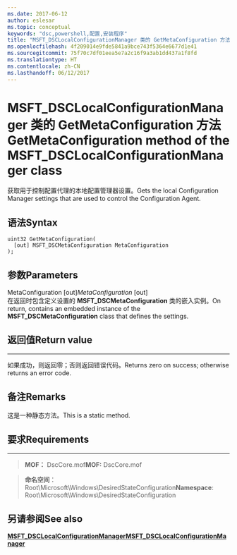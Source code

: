 ```yaml
---
ms.date: 2017-06-12
author: eslesar
ms.topic: conceptual
keywords: "dsc,powershell,配置,安装程序"
title: "MSFT_DSCLocalConfigurationManager 类的 GetMetaConfiguration 方法"
ms.openlocfilehash: 4f209014e9fde5841a9bce743f5364e6677d1e41
ms.sourcegitcommit: 75f70c7df01eea5e7a2c16f9a3ab1dd437a1f8fd
ms.translationtype: HT
ms.contentlocale: zh-CN
ms.lasthandoff: 06/12/2017
---
```

# <a name="getmetaconfiguration-method-of-the-msftdsclocalconfigurationmanager-class"></a><span data-ttu-id="0095e-103">MSFT_DSCLocalConfigurationManager 类的 GetMetaConfiguration 方法</span><span class="sxs-lookup"><span data-stu-id="0095e-103">GetMetaConfiguration method of the MSFT_DSCLocalConfigurationManager class</span></span>

<span data-ttu-id="0095e-104">获取用于控制配置代理的本地配置管理器设置。</span><span class="sxs-lookup"><span data-stu-id="0095e-104">Gets the local Configuration Manager settings that are used to control the Configuration Agent.</span></span>

<a name="syntax"></a><span data-ttu-id="0095e-105">语法</span><span class="sxs-lookup"><span data-stu-id="0095e-105">Syntax</span></span>
------

```mof
uint32 GetMetaConfiguration(
  [out] MSFT_DSCMetaConfiguration MetaConfiguration
);
```

<a name="parameters"></a><span data-ttu-id="0095e-106">参数</span><span class="sxs-lookup"><span data-stu-id="0095e-106">Parameters</span></span>
----------

<span data-ttu-id="0095e-107">MetaConfiguration \[out\]</span><span class="sxs-lookup"><span data-stu-id="0095e-107">*MetaConfiguration* \[out\]</span></span>  
<span data-ttu-id="0095e-108">在返回时包含定义设置的 **MSFT_DSCMetaConfiguration** 类的嵌入实例。</span><span class="sxs-lookup"><span data-stu-id="0095e-108">On return, contains an embedded instance of the **MSFT_DSCMetaConfiguration** class that defines the settings.</span></span>

## <a name="return-value"></a><span data-ttu-id="0095e-109">返回值</span><span class="sxs-lookup"><span data-stu-id="0095e-109">Return value</span></span>
------------

<span data-ttu-id="0095e-110">如果成功，则返回零；否则返回错误代码。</span><span class="sxs-lookup"><span data-stu-id="0095e-110">Returns zero on success; otherwise returns an error code.</span></span>

## <a name="remarks"></a><span data-ttu-id="0095e-111">备注</span><span class="sxs-lookup"><span data-stu-id="0095e-111">Remarks</span></span>

<span data-ttu-id="0095e-112">这是一种静态方法。</span><span class="sxs-lookup"><span data-stu-id="0095e-112">This is a static method.</span></span>

## <a name="requirements"></a><span data-ttu-id="0095e-113">要求</span><span class="sxs-lookup"><span data-stu-id="0095e-113">Requirements</span></span>
------------
><span data-ttu-id="0095e-114">**MOF：** DscCore.mof</span><span class="sxs-lookup"><span data-stu-id="0095e-114">**MOF:** DscCore.mof</span></span>

><span data-ttu-id="0095e-115">**命名空间**：Root\Microsoft\Windows\DesiredStateConfiguration</span><span class="sxs-lookup"><span data-stu-id="0095e-115">**Namespace**: Root\Microsoft\Windows\DesiredStateConfiguration</span></span>


## <a name="see-also"></a><span data-ttu-id="0095e-116">另请参阅</span><span class="sxs-lookup"><span data-stu-id="0095e-116">See also</span></span>


[<span data-ttu-id="0095e-117">**MSFT_DSCLocalConfigurationManager**</span><span class="sxs-lookup"><span data-stu-id="0095e-117">**MSFT_DSCLocalConfigurationManager**</span></span>](msft-dsclocalconfigurationmanager.md)


 

 



